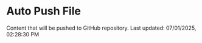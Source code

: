 # Auto Push File

Content that will be pushed to GitHub repository.
Last updated: 07/01/2025, 02:28:30 PM